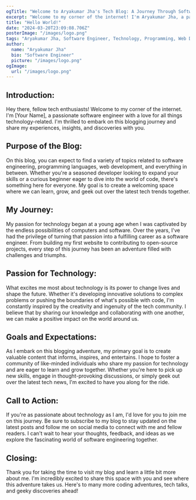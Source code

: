 ```yaml
---
ogTitle: "Welcome to Aryakumar Jha's Tech Blog: A Journey Through Software Engineering"
excerpt: "Welcome to my corner of the internet! I'm Aryakumar Jha, a passionate software engineer with a love for all things technology-related. Join me on this blogging adventure as we explore the fascinating world of software engineering together."
title: "Hello World!"
date: "2024-03-20T23:09:08.706Z"
posterImage: "/images/logo.png"
tags: "Aryakumar Jha, Software Engineer, Technology, Programming, Web Development"
author:
  name: "Aryakumar Jha"
  bio: "Software Engineer"
  picture: "/images/logo.png"
ogImage:
  url: "/images/logo.png"
---
```


## Introduction:

Hey there, fellow tech enthusiasts! Welcome to my corner of the internet. I'm [Your Name], a passionate software engineer with a love for all things technology-related. I'm thrilled to embark on this blogging journey and share my experiences, insights, and discoveries with you.

## Purpose of the Blog:

On this blog, you can expect to find a variety of topics related to software engineering, programming languages, web development, and everything in between. Whether you're a seasoned developer looking to expand your skills or a curious beginner eager to dive into the world of code, there's something here for everyone. My goal is to create a welcoming space where we can learn, grow, and geek out over the latest tech trends together.

## My Journey:

My passion for technology began at a young age when I was captivated by the endless possibilities of computers and software. Over the years, I've had the privilege of turning that passion into a fulfilling career as a software engineer. From building my first website to contributing to open-source projects, every step of this journey has been an adventure filled with challenges and triumphs.

## Passion for Technology:

What excites me most about technology is its power to change lives and shape the future. Whether it's developing innovative solutions to complex problems or pushing the boundaries of what's possible with code, I'm constantly inspired by the creativity and ingenuity of the tech community. I believe that by sharing our knowledge and collaborating with one another, we can make a positive impact on the world around us.

## Goals and Expectations:

As I embark on this blogging adventure, my primary goal is to create valuable content that informs, inspires, and entertains. I hope to foster a community of like-minded individuals who share my passion for technology and are eager to learn and grow together. Whether you're here to pick up new skills, engage in thought-provoking discussions, or simply geek out over the latest tech news, I'm excited to have you along for the ride.

## Call to Action:

If you're as passionate about technology as I am, I'd love for you to join me on this journey. Be sure to subscribe to my blog to stay updated on the latest posts and follow me on social media to connect with me and fellow readers. I can't wait to hear your thoughts, feedback, and ideas as we explore the fascinating world of software engineering together.

## Closing:

Thank you for taking the time to visit my blog and learn a little bit more about me. I'm incredibly excited to share this space with you and see where this adventure takes us. Here's to many more coding adventures, tech talks, and geeky discoveries ahead!

